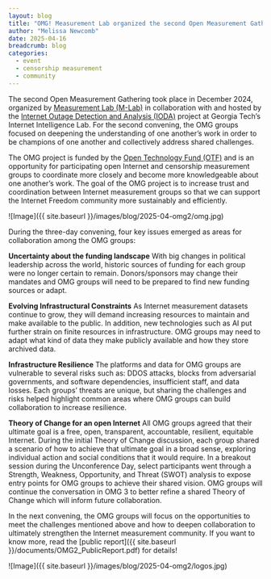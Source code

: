 ```yaml
---
layout: blog
title: "OMG! Measurement Lab organized the second Open Measurement Gathering"
author: "Melissa Newcomb"
date: 2025-04-16
breadcrumb: blog
categories:
  - event
  - censorship measurement
  - community
---
```


The second Open Measurement Gathering took place in December 2024, organized by [Measurement Lab (M-Lab)](https://www.measurementlab.net/) in collaboration with and hosted by the [Internet Outage Detection and Analysis (IODA)](https://ioda.inetintel.cc.gatech.edu/) project at Georgia Tech’s Internet Intelligence Lab. For the second convening, the OMG groups focused on deepening the understanding of one another’s work in order to be champions of one another and collectively address shared challenges. <!--more-->

The OMG project is funded by the [Open Technology Fund (OTF)](https://www.opentech.fund/) and is an opportunity for participating open Internet and censorship measurement groups to coordinate more closely and become more knowledgeable about one another’s work. The goal of the OMG project is to increase trust and coordination between Internet measurement groups so that we can support the Internet Freedom community more sustainably and efficiently.

![Image]({{ site.baseurl }}/images/blog/2025-04-omg2/omg.jpg)

During the three-day convening, four key issues emerged as areas for collaboration among the OMG groups:

**Uncertainty about the funding landscape**
With big changes in political leadership across the world, historic sources of funding for each group were no longer certain to remain. Donors/sponsors may change their mandates and OMG groups will need to be prepared to find new funding sources or adapt.

**Evolving Infrastructural Constraints**
As Internet measurement datasets continue to grow, they will demand increasing resources to maintain and make available to the public. In addition, new technologies such as AI put further strain on finite resources in infrastructure. OMG groups may need to adapt what kind of data they make publicly available and how they store archived data.

**Infrastructure Resilience**
The platforms and data for OMG groups are vulnerable to several risks such as: DDOS attacks, blocks from adversarial governments, and software dependencies, insufficient staff, and data losses. Each groups’ threats are unique, but sharing the challenges and risks helped highlight common areas where OMG groups can build collaboration to increase resilience.

**Theory of Change for an open Internet**
All OMG groups agreed that their ultimate goal is a free, open, transparent, accountable, resilient, equitable Internet. During the initial Theory of Change discussion, each group shared a scenario of how to achieve that ultimate goal in a broad sense, exploring individual action and social conditions that it would require. In a breakout session during the Unconference Day, select participants went through a Strength, Weakness, Opportunity, and Threat (SWOT) analysis to expose entry points for OMG groups to achieve their shared vision. OMG groups will continue the conversation in OMG 3 to better refine a shared Theory of Change which will inform future collaboration.

In the next convening, the OMG groups will focus on the opportunities to meet the challenges mentioned above and how to deepen collaboration to ultimately strengthen the Internet measurement community. If you want to know more, read the [public report]({{ site.baseurl }}/documents/OMG2_PublicReport.pdf) for details!

![Image]({{ site.baseurl }}/images/blog/2025-04-omg2/logos.jpg)
